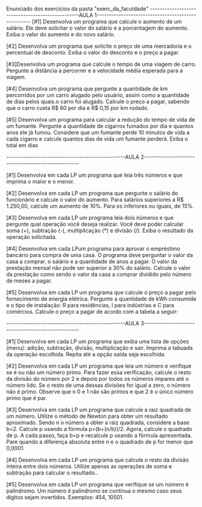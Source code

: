 Enunciado dos exercicios da pasta "exerc_da_faculdade" 
-------------------------------------------------AULA 1---------------------------------------------------
[#1]  Desenvolva  um programa que calcule o aumento de um salário. Ele deve solicitar o valor do salário e a porcentagem do aumento. Exiba o valor do aumento e do novo salário.

[#2]  Desenvolva um programa que solicite o preço de uma mercadoria e o percentual de desconto. Exiba o valor do desconto e o preço a pagar.

[#3]Desenvolva um programa que calcule o tempo de uma viagem de carro. Pergunte a distância a   percorrer e a velocidade média esperada para a viagem.

[#4]  Desenvolva um programa que pergunte a quantidade de km percorridos por um carro alugado pelo usuário, assim como a quantidade de dias pelos quais.o carro foi alugado. Calcule o preço a pagar, sabendo que o carro custa R$ 60 por dia e R$ 0,15 por km rodado.

[#5]  Desenvolva um programa para calcular a redução do tempo de vida de um fumante. Pergunte a quantidade de cigarros fumados por dia e quantos anos ele já fumou. Considere que um fumante perde 10 minutos de vida a cada cigarro e calcule quantos dias de vida um fumante perderá. Exiba o total em dias

-------------------------------------------------AULA 2---------------------------------------------------

[#1] Desenvolva em cada LP um programa que leia três números e que imprima o maior e o menor.

[#2] Desenvolva em cada LP um programa que pergunte o salário do funcionário e calcule o valor do aumento. Para salários superiores a R$ 1.250,00,
calcule um aumento de 10%. Para os inferiores ou iguais, de 15%.

[#3] Desenvolva em cada LP um programa leia dois ńúmeros e que pergunte qual operação você deseja realizar. Você deve poder calcular soma (+),
subtração (-), multiplicação (*) e divisão (/). Exiba o resultado da operação solicitada.

[#4] Desenvolva em cada LPum programa para aprovar o empréstimo bancário para compra de uma casa. O programa deve perguntar o valor da casa a
comprar, o salário e a quantidade de anos a pagar. O valor da prestação mensal não pode ser superior a 30% do salário. Calcule o valor da prestação
como sendo o valor da casa a comprar dividido pelo número de meses a pagar.

[#5] Desenvolva em cada LP um programa que calcule o preço a pagar pelo fornecimento de energia elétrica. Pergunte a quantidade de kWh consumida
e o tipo de instalação: R para residências, I para indústrias e C para comércios. Calcule o preço a pagar de acordo com a tabela a seguir:

-------------------------------------------------AULA 3---------------------------------------------------

[#1] Desenvolva em cada LP um programa que exiba uma lista de opções (menu): adição, subtração, divisão, multiplicação e sair. Imprima a tabuada da operação escolhida. Repita até a opção saída seja escolhida.

[#2] Desenvolva em cada LP um programa que leia um número e verifique se é ou não um número primo. Para fazer essa verificação, calcule o resto da divisão do número por 2 e depois por todos os números ímpares até o número lido. Se o resto de uma dessas divisões for igual a zero, o número não é primo. Observe que o 0 e 1 não são primos e que 2 é o único número primo que é par.

[#3] Desenvolva em cada LP um programa que calcule a raiz quadrada de um número. Utilize o método de Newton para obter um resultado aproximado. Sendo n o número a obter a raiz quadrada, considere a base b=2. Calcule p usando a fórmula p=(b+(n/b))/2. Agora, calcule o quadrado de p. A cada passo, faça b=p e recalcule p usando a fórmula apresentada. Pare quando a diferença absoluta entre n e o quadrado de p for menor que 0,0001.

[#4] Desenvolva em cada LP um programa que calcule o resto da divisão inteira entre dois números. Utilize apenas as operações de soma e subtração para calcular o resultado..

[#5] Desenvolva em cada LP um programa que verifique se um número é palíndromo. Um número é palíndromo se continua o mesmo caso seus dígitos sejam invertidos. Exemplos: 454, 10501.
